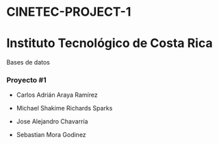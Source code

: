 # CINETEC-PROJECT-1

# Instituto Tecnológico de Costa Rica

Bases de datos 

### Proyecto #1

+ Carlos Adrián Araya Ramírez

+ Michael Shakime Richards Sparks

+ Jose Alejandro Chavarría

+ Sebastian Mora Godinez

